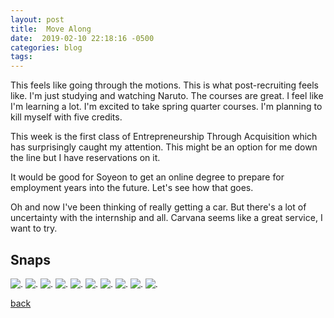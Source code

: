 ```yaml
---
layout: post
title:  Move Along
date:  2019-02-10 22:18:16 -0500
categories: blog 
tags: 
---
```


This feels like going through the motions. This is what post-recruiting feels like. I'm just studying and watching Naruto. The courses are great. I feel like I'm learning a lot. I'm excited to take spring quarter courses. I'm planning to kill myself with five credits.

This week is the first class of Entrepreneurship Through Acquisition which has surprisingly caught my attention. This might be an option for me down the line but I have reservations on it.

It would be good for Soyeon to get an online degree to prepare for employment years into the future. Let's see how that goes.

Oh and now I've been thinking of really getting a car. But there's a lot of uncertainty with the internship and all. Carvana seems like a great service, I want to try.

## Snaps

![](/assets/img/1902/20180204-babysweater.jpg ".")
![](/assets/img/1902/20180205-sean.jpg ".")
![](/assets/img/1902/20180206-dmv.jpg ".")
![](/assets/img/1902/20180207-babyparty.jpg ".")
![](/assets/img/1902/20180207-momsparty.jpg ".")
![](/assets/img/1902/20180209-cute.jpg ".")
![](/assets/img/1902/20180209-cutie.jpg ".")
![](/assets/img/1902/20180209-libraryeveryday.jpg ".")
![](/assets/img/1902/20180210-baby.jpg ".")
![](/assets/img/1902/20180210-sean.jpg ".")

[back](/blog)
